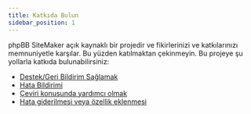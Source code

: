 ```yaml
---
title: Katkıda Bulun
sidebar_position: 1
---
```


phpBB SiteMaker açık kaynaklı bir projedir ve fikirlerinizi ve katkılarınızı memnuniyetle karşılar. Bu yüzden katılmaktan çekinmeyin. Bu projeye şu yollarla katkıda bulunabilirsiniz:

* [Destek/Geri Bildirim Sağlamak](https://www.phpbb.com/customise/db/extension/phpbb_sitemaker_2)
* [Hata Bildirimi](https://github.com/blitze/phpBB-ext-sitemaker/issues)
* [Çeviri konusunda yardımcı olmak](./translators.md)
* [Hata giderilmesi veya özellik eklenmesi](./pull-requests.md)
